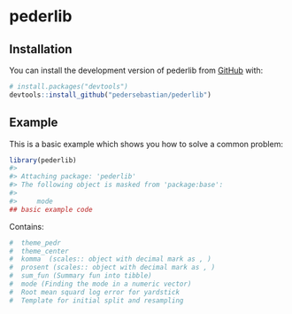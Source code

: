 
<!-- README.md is generated from README.Rmd. Please edit that file -->

# pederlib

<!-- badges: start -->
<!-- badges: end -->

## Installation

You can install the development version of pederlib from
[GitHub](https://github.com/) with:

``` r
# install.packages("devtools")
devtools::install_github("pedersebastian/pederlib")
```

## Example

This is a basic example which shows you how to solve a common problem:

``` r
library(pederlib)
#> 
#> Attaching package: 'pederlib'
#> The following object is masked from 'package:base':
#> 
#>     mode
## basic example code
```

Contains:

``` r
#  theme_pedr
#  theme_center
#  komma  (scales:: object with decimal mark as , )
#  prosent (scales:: object with decimal mark as , )
#  sum_fun (Summary fun into tibble)
#  mode (Finding the mode in a numeric vector)
#  Root mean squard log error for yardstick
#  Template for initial split and resampling
```

